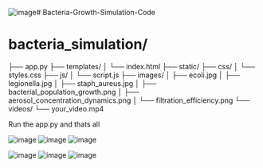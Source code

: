 ![image](https://github.com/user-attachments/assets/fc09064f-4409-4da8-a418-dff70b32ab59)# Bacteria-Growth-Simulation-Code

# bacteria_simulation/
 ├── app.py
 ├── templates/
 │   └── index.html
 ├── static/
     ├── css/
     │   └── styles.css
     ├── js/
     │   └── script.js
     ├── images/
     │   ├── ecoli.jpg
     │   ├── legionella.jpg
     │   ├── staph_aureus.jpg
     │   ├── bacterial_population_growth.png
     │   ├── aerosol_concentration_dynamics.png
     │   └── filtration_efficiency.png
     └── videos/
         └── your_video.mp4

 Run the app.py and thats all
 
![image](https://github.com/user-attachments/assets/dcd6f9bb-64c8-40d1-8af2-4e8f189eced0)
![image](https://github.com/user-attachments/assets/fbac9c41-c2e8-4f25-b68c-e71ab0c3020b)
![image](https://github.com/user-attachments/assets/1fe0d64b-a7b4-4422-a2a2-17865c157e77)

![image](https://github.com/user-attachments/assets/b7e0c3fd-a7f9-430b-8cba-ba357de11f7b)
![image](https://github.com/user-attachments/assets/647f97ab-7bc7-4688-bc77-52e89f203da2)
![image](https://github.com/user-attachments/assets/0bcb3af9-f43a-4fc6-9a93-8c65c46c3bd0)
